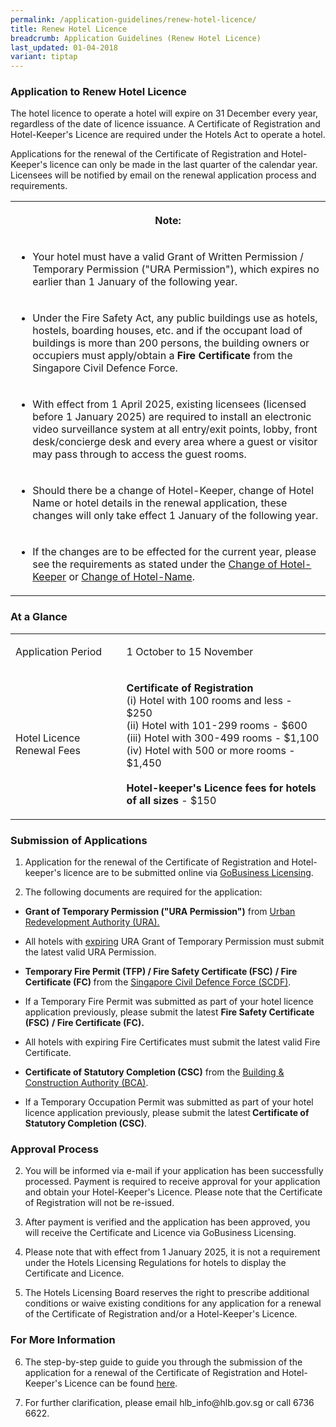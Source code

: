 ```yaml
---
permalink: /application-guidelines/renew-hotel-licence/
title: Renew Hotel Licence
breadcrumb: Application Guidelines (Renew Hotel Licence)
last_updated: 01-04-2018
variant: tiptap
---
```

<h3><strong>Application to Renew Hotel Licence</strong></h3>
<p>The hotel licence to operate a hotel will expire on 31 December every
year, regardless of the date of licence issuance. A Certificate of Registration
and Hotel-Keeper's Licence are required under the Hotels Act to operate
a hotel.</p>
<p>Applications for the renewal of the Certificate of Registration and Hotel-Keeper's
licence can only be made in the last quarter of the calendar year. Licensees
will be notified by email on the renewal application process and requirements.</p>
<table style="minWidth: 25px">
<colgroup>
<col>
</colgroup>
<tbody>
<tr>
<th rowspan="1" colspan="1">
<p>Note:</p>
</th>
</tr>
<tr>
<td rowspan="1" colspan="1">
<ul data-tight="true" class="tight">
<li>
<p>Your hotel must have a valid Grant of Written Permission / Temporary Permission
("URA Permission"), which expires no earlier than 1 January of the following
year.</p>
</li>
</ul>
</td>
</tr>
<tr>
<td rowspan="1" colspan="1">
<ul data-tight="true" class="tight">
<li>
<p>Under the Fire Safety Act, any public buildings use as hotels, hostels,
boarding houses, etc. and if the occupant load of buildings is more than
200 persons, the building owners or occupiers must apply/obtain a <strong>Fire Certificate</strong> from
the Singapore Civil Defence Force.</p>
</li>
</ul>
</td>
</tr>
<tr>
<td rowspan="1" colspan="1">
<ul data-tight="true" class="tight">
<li>
<p>With effect from 1 April 2025, existing licensees (licensed before 1 January
2025) are required to install an electronic video surveillance system at
all entry/exit points, lobby, front desk/concierge desk and every area
where a guest or visitor may pass through to access the guest rooms.</p>
</li>
</ul>
</td>
</tr>
<tr>
<td rowspan="1" colspan="1">
<ul data-tight="true" class="tight">
<li>
<p>Should there be a change of Hotel-Keeper, change of Hotel Name or hotel
details in the renewal application, these changes will only take effect
1 January of the following year.</p>
</li>
</ul>
</td>
</tr>
<tr>
<td rowspan="1" colspan="1">
<ul data-tight="true" class="tight">
<li>
<p>If the changes are to be effected for the current year, please see the
requirements as stated under the <a href="https://www.hlb.gov.sg/application-guidelines/change-of-hotel-keeper/" rel="noopener noreferrer nofollow" target="_blank">Change of Hotel-Keeper</a> or
<a href="https://www.hlb.gov.sg/application-guidelines/change-of-hotel-name/" rel="noopener noreferrer nofollow" target="_blank">Change of Hotel-Name</a>.</p>
</li>
</ul>
</td>
</tr>
</tbody>
</table>
<p></p>
<h3><strong>At a Glance</strong></h3>
<table style="minWidth: 50px">
<colgroup>
<col>
<col>
</colgroup>
<tbody>
<tr>
<td rowspan="1" colspan="1">
<p>Application Period</p>
</td>
<td rowspan="1" colspan="1">
<p>1 October to 15 November</p>
</td>
</tr>
<tr>
<td rowspan="1" colspan="1">
<p>Hotel Licence Renewal Fees</p>
</td>
<td rowspan="1" colspan="1">
<p><strong>Certificate of Registration</strong> 
<br>(i) Hotel with 100 rooms and less - $250
<br>(ii) Hotel with 101-299 rooms - $600
<br>(iii) Hotel with 300-499 rooms - $1,100
<br>(iv) Hotel with 500 or more rooms - $1,450
<br>
<br><strong>Hotel-keeper's Licence fees for hotels of all sizes</strong> -
$150
<br>
</p>
</td>
</tr>
</tbody>
</table>
<h3><strong>Submission of Applications</strong></h3>
<ol data-tight="true" class="tight">
<li>
<p>Application for the renewal of the Certificate of Registration and Hotel-keeper's
licence are to be submitted online via <a href="https://www.gobusiness.gov.sg/licences" rel="noopener noreferrer nofollow" target="_blank">GoBusiness Licensing</a>.</p>
</li>
<li>
<p>The following documents are required for the application:</p>
</li>
</ol>
<ul data-tight="true" class="tight">
<li>
<p><strong>Grant of Temporary Permission ("URA Permission")</strong> from
<a href="https://www.ura.gov.sg/" rel="noopener noreferrer nofollow" target="_blank"><u>Urban Redevelopment Authority (URA).</u>
</a>
</p>
</li>
<li>
<p>All hotels with <u>expiring</u> URA Grant of Temporary Permission must submit
the latest valid URA Permission.</p>
</li>
<li>
<p><strong>Temporary Fire Permit (TFP) / Fire Safety Certificate (FSC)</strong>  <strong>/ Fire Certificate (FC) </strong>from
the <a href="https://www.scdf.gov.sg/" rel="noopener noreferrer nofollow" target="_blank"><u>Singapore Civil Defence Force (SCDF)</u></a>.</p>
</li>
<li>
<p>If a Temporary Fire Permit was submitted as part of your hotel licence
application previously, please submit the latest <strong>Fire Safety Certificate (FSC)</strong>  <strong>/ Fire Certificate (FC).</strong>
</p>
</li>
<li>
<p>All hotels with expiring Fire Certificates must submit the latest valid
Fire Certificate.</p>
</li>
<li>
<p><strong>Certificate of Statutory Completion (CSC)</strong> from the <a href="https://www.bca.gov.sg/" rel="noopener noreferrer nofollow" target="_blank"><u>Building &amp; Construction Authority (BCA)</u></a>.</p>
</li>
<li>
<p>If a Temporary Occupation Permit was submitted as part of your hotel licence
application previously, please submit the latest<strong> Certificate of Statutory Completion (CSC)</strong>.</p>
</li>
</ul>
<h3><strong>Approval Process</strong></h3>
<ol start="2">
<li>
<p>You will be informed via e-mail if your application has been successfully
processed. Payment is required to receive approval for your application
and obtain your Hotel-Keeper's Licence. Please note that the Certificate
of Registration will not be re-issued.</p>
</li>
<li>
<p>After payment is verified and the application has been approved, you will
receive the Certificate and Licence via GoBusiness Licensing.</p>
</li>
<li>
<p>Please note that with effect from 1 January 2025, it is not a requirement
under the Hotels Licensing Regulations for hotels to display the Certificate
and Licence.</p>
</li>
<li>
<p>The Hotels Licensing Board reserves the right to prescribe additional
conditions or waive existing conditions for any application for a renewal
of the Certificate of Registration and/or a Hotel-Keeper's Licence.</p>
</li>
</ol>
<h3><strong>For More Information</strong></h3>
<ol start="6" data-tight="true" class="tight">
<li>
<p>The step-by-step guide to guide you through the submission of the application
for a renewal of the Certificate of Registration and Hotel-Keeper's Licence
can be found <a href="/files/resources/guides/guide_licence_renewal_2025.pdf" rel="noopener noreferrer nofollow" target="_blank">here</a>.</p>
</li>
<li>
<p>For further clarification, please email hlb_info@hlb.gov.sg or call 6736
6622.</p>
</li>
</ol>
<p></p>